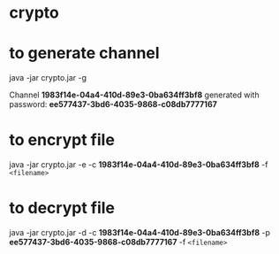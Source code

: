 # crypto

# to generate channel
java -jar crypto.jar -g

Channel **1983f14e-04a4-410d-89e3-0ba634ff3bf8** generated with password: **ee577437-3bd6-4035-9868-c08db7777167**

# to encrypt file
java -jar crypto.jar -e -c **1983f14e-04a4-410d-89e3-0ba634ff3bf8** -f ```<filename>```

# to decrypt file
java -jar crypto.jar -d -c **1983f14e-04a4-410d-89e3-0ba634ff3bf8** -p **ee577437-3bd6-4035-9868-c08db7777167** -f ```<filename>```
